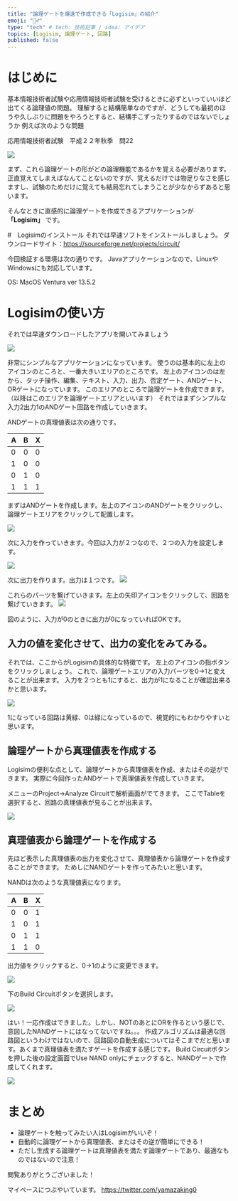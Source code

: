 ```yaml
---
title: "論理ゲートを爆速で作成できる「Logisim」の紹介"
emoji: "🦹‍♂️"
type: "tech" # tech: 技術記事 / idea: アイデア
topics: [Logisim, 論理ゲート, 回路]
published: false
---
```


# はじめに
基本情報技術者試験や応用情報技術者試験を受けるときに必ずといっていいほど出てくる論理値の問題。
理解すると結構簡単なのですが、どうしても最初のほうや久しぶりに問題をやろうとすると、結構手こずったりするのではないでしょうか
例えば次のような問題

応用情報技術者試験　平成２２年秋季　問22

![](/images/usage_of_logisim/image1.png)

まず、これら論理ゲートの形がどの論理機能であるかを覚える必要があります。
正直覚えてしまえばなんてことないのですが、覚えるだけでは物足りなさを感じますし、試験のためだけに覚えても結局忘れてしまうことが少なからずあると思います。

そんなときに直感的に論理ゲートを作成できるアプリケーションが **「Logisim」** です。

#　Logisimのインストール
それでは早速ソフトをインストールしましょう。
ダウンロードサイト：https://sourceforge.net/projects/circuit/

今回検証する環境は次の通りです。
Javaアプリケーションなので、LinuxやWindowsにも対応しています。

OS: MacOS Ventura ver 13.5.2

# Logisimの使い方
それでは早速ダウンロードしたアプリを開いてみましょう

![](/images/usage_of_logisim/image2.png)

非常にシンプルなアプリケーションになっています。
使うのは基本的に左上のアイコンのところと、一番大きいエリアのところです。
左上のアイコンのは左から、タッチ操作、編集、テキスト、入力、出力、否定ゲート、ANDゲート、ORゲートになっています。
このエリアのところで論理ゲートを作成できます。（以降はこのエリアを論理ゲートエリアといいます）
それではまずシンプルな入力2出力1のANDゲート回路を作成していきます。

ANDゲートの真理値表は次の通りです。

|A|B|X|
|----|----|-----|
|0|0|0|
|1|0|0|
|0|1|0|
|1|1|1|

まずはANDゲートを作成します。左上のアイコンのANDゲートをクリックし、論理ゲートエリアをクリックして配置します。

![](/images/usage_of_logisim/image3.png)

次に入力を作っていきます。今回は入力が２つなので、２つの入力を設定します。

![](/images/usage_of_logisim/image4.png)

次に出力を作ります。出力は１つです。
![](/images/usage_of_logisim/image5.png)


これらのパーツを繋げていきます。左上の矢印アイコンをクリックして、回路を繋げていきます。
![](/images/usage_of_logisim/image6.png)

図のように、入力が0のときに出力が0になっていればOKです。

## 入力の値を変化させて、出力の変化をみてみる。
それでは、ここからがLogisimの具体的な特徴です。
左上のアイコンの指ボタンをクリックしましょう。
これで、論理ゲートエリアの入力パーツを0→1と変えることが出来ます。
入力を２つとも1にすると、出力が1になることが確認出来るかと思います。

![](/images/usage_of_logisim/image7.png)

1になっている回路は黄緑、0は緑になっているので、視覚的にもわかりやすいと思います。

## 論理ゲートから真理値表を作成する
Logisimの便利な点として、論理ゲートから真理値表を作成、またはその逆ができます。
実際に今回作ったANDゲートで真理値表を作成していきます。

メニューのProject→Analyze Circuitで解析画面がでてきます。
ここでTableを選択すると、回路の真理値表が見ることが出来ます。

![](/images/usage_of_logisim/image8.png)

## 真理値表から論理ゲートを作成する
先ほど表示した真理値表の出力を変化させて、真理値表から論理ゲートを作成することができます。
ためしにNANDゲートを作ってみたいと思います。

NANDは次のような真理値表になります。

|A|B|X|
|----|----|-----|
|0|0|1|
|1|0|1|
|0|1|1|
|1|1|0|

出力値をクリックすると、0→1のように変更できます。

![](/images/usage_of_logisim/image9.png)

下のBuild Circuitボタンを選択します。

![](/images/usage_of_logisim/image10.png)

はい！一応作成はできました。しかし、NOTのあとにORを作るという感じで、意図したNANDゲートにはなってないですね。。。
作成アルゴリズムは最適な回路図というわけではないので、回路図の自動生成についてはそこまでだと思います。あくまで真理値表を満たすゲートを作成する感じです。
Build Circuitボタンを押した後の設定画面でUse NAND onlyにチェックすると、NANDゲートで作成してくれます。

![](/images/usage_of_logisim/image11.png)

# まとめ
- 論理ゲートを触ってみたい人はLogisimがいいぞ！
- 自動的に論理ゲートから真理値表、またはその逆が簡単にできる！
- ただし生成する論理ゲートは真理値表を満たす論理ゲートであり、最適なものではないので注意！

閲覧ありがとうございました！

マイペースにつぶやいています。
https://twitter.com/yamazaking0

